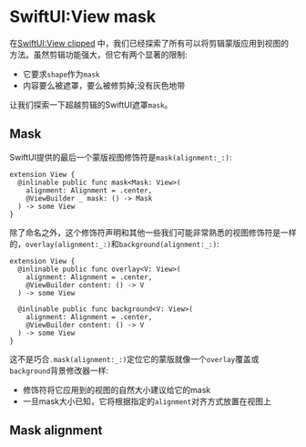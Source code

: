 # SwiftUI:View mask

在[SwiftUI:View clipped](../SwiftUI-View%20clipped/SwiftUI-View%20clipped.md)
中，我们已经探索了所有可以将剪辑蒙版应用到视图的方法。虽然剪辑功能强大，但它有两个显著的限制:

* 它要求`shape`作为`mask`
* 内容要么被遮罩，要么被修剪掉;没有灰色地带

让我们探索一下超越剪辑的SwiftUI遮罩`mask`。

## Mask
SwiftUI提供的最后一个蒙版视图修饰符是`mask(alignment:_:)`:

```
extension View {
  @inlinable public func mask<Mask: View>(
    alignment: Alignment = .center, 
    @ViewBuilder _ mask: () -> Mask
  ) -> some View
}
```
除了命名之外，这个修饰符声明和其他一些我们可能非常熟悉的视图修饰符是一样的，`overlay(alignment:_:)`和`background(alignment:_:)`:

```
extension View {
  @inlinable public func overlay<V: View>(
    alignment: Alignment = .center, 
    @ViewBuilder content: () -> V
  ) -> some View

  @inlinable public func background<V: View>(
    alignment: Alignment = .center, 
    @ViewBuilder content: () -> V
  ) -> some View
}
```
这不是巧合`.mask(alignment:_:)`定位它的蒙版就像一个`overlay`覆盖或`background`背景修改器一样:

* 修饰符将它应用到的视图的自然大小建议给它的mask
* 一旦mask大小已知，它将根据指定的`alignment`对齐方式放置在视图上

## Mask alignment


